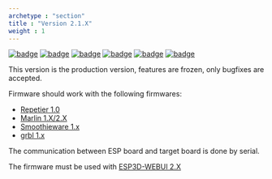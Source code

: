 ```yaml
---
archetype : "section"
title : "Version 2.1.X"
weight : 1
---
```

[![badge](https://img.shields.io/badge/ESP3D-2.1.X-green?style=plastic&logo=github)](https://github.com/luc-github/ESP3D/tree/2.1.x)
[![badge](https://img.shields.io/github/release/luc-github/ESP3D.svg?style=plastic)](https://github.com/luc-github/ESP3D/releases/tag/v2.1.2)
[![badge](https://img.shields.io/github/commit-activity/y/luc-github/ESP3D/2.1.x?style=plastic)](https://github.com/luc-github/ESP3D/tree/2.1.x)
[![badge](https://img.shields.io/github/last-commit/luc-github/ESP3D/2.1.x?style=plastic)](https://github.com/luc-github/ESP3D/tree/2.1.x)
[![badge](https://github.com/luc-github/ESP3D/workflows/build-ci-2.0/badge.svg)](https://github.com/luc-github/ESP3D/actions/workflows/build-ci-2.0.yml)
[![badge](https://img.shields.io/discord/752822148795596940?color=blue&label=discord-esp3d&logo=discord)](https://discord.gg/Z4ujTwE)


This version is the production version, features are frozen, only bugfixes are accepted.

Firmware should work with the following firmwares: 

* [Repetier 1.0](https://www.repetier.com/documentation/repetier-firmware/)
* [Marlin 1.X/2.X](https://marlinfw.org/)
* [Smoothieware 1.x](https://smoothieware.org/)
* [grbl 1.x](https://github.com/gnea/grbl) 

The communication between ESP board and target board is done by serial. 

The firmware must be used with [ESP3D-WEBUI 2.X](/esp3d-webui/v2.x/)
